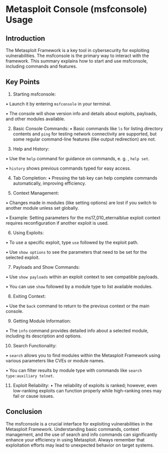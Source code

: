 # Metasploit Console (msfconsole) Usage 

## Introduction 
The Metasploit Framework is a key tool in cybersecurity for exploiting vulnerabilities. The msfconsole is the primary way to interact with the framework. This summary explains how to start and use msfconsole, including commands and features. 

## Key Points 

1. Starting msfconsole: 

• Launch it by entering `msfconsole` in your terminal. 

• The console will show version info and details about exploits, payloads, and other modules available. 

2. Basic Console Commands: 
• Basic commands like `ls` for listing directory contents and `ping` for testing network connectivity are supported, but some regular command-line features (like output redirection) are not. 

3. Help and History: 

• Use the `help` command for guidance on commands, e. g. , `help set`. 

• `history` shows previous commands typed for easy access. 

4. Tab Completion: 
• Pressing the tab key can help complete commands automatically, improving efficiency. 

5. Context Management: 

• Changes made in modules (like setting options) are lost if you switch to another module unless set globally. 

• Example: Setting parameters for the ms17_010_eternalblue exploit context requires reconfiguration if another exploit is used. 

6. Using Exploits: 

• To use a specific exploit, type `use` followed by the exploit path. 

• Use `show options` to see the parameters that need to be set for the selected exploit. 

7. Payloads and Show Commands: 

• Use `show payloads` within an exploit context to see compatible payloads. 

• You can use `show` followed by a module type to list available modules. 

8. Exiting Context: 

• Use the `back` command to return to the previous context or the main console. 

9. Getting Module Information: 

• The `info` command provides detailed info about a selected module, including its description and options. 

10. Search Functionality: 

• `search` allows you to find modules within the Metasploit Framework using various parameters like CVEs or module names. 

• You can filter results by module type with commands like `search type:auxiliary telnet`. 

11. Exploit Reliability: 
• The reliability of exploits is ranked; however, even low-ranking exploits can function properly while high-ranking ones may fail or cause issues. 

## Conclusion 
The msfconsole is a crucial interface for exploiting vulnerabilities in the Metasploit Framework. Understanding basic commands, context management, and the use of search and info commands can significantly enhance your efficiency in using Metasploit. Always remember that exploitation efforts may lead to unexpected behavior on target systems.